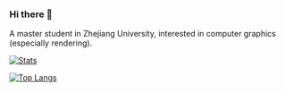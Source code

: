 ### Hi there 👋

<!--
**PepcyCh/PepcyCh** is a ✨ _special_ ✨ repository because its `README.md` (this file) appears on your GitHub profile.

Here are some ideas to get you started:

- 🔭 I’m currently working on ...
- 🌱 I’m currently learning ...
- 👯 I’m looking to collaborate on ...
- 🤔 I’m looking for help with ...
- 💬 Ask me about ...
- 📫 How to reach me: ...
- 😄 Pronouns: ...
- ⚡ Fun fact: ...
-->

A master student in Zhejiang University, interested in computer graphics (especially rendering).

[![Stats](https://github-readme-stats.vercel.app/api?username=Yif1999&show_icons=true&count_private=true&theme=flag-india)](https://github.com/Yif1999)

[![Top Langs](https://github-readme-stats.vercel.app/api/top-langs/?username=Yif1999&layout=compact&hide=html,c&theme=flag-india)](https://github.com/Yif1999)
